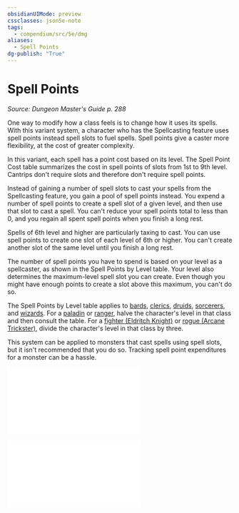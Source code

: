 ```yaml
---
obsidianUIMode: preview
cssclasses: json5e-note
tags:
  - compendium/src/5e/dmg
aliases:
  - Spell Points
dg-publish: "True"
---
```

# Spell Points
*Source: Dungeon Master's Guide p. 288* 

One way to modify how a class feels is to change how it uses its spells. With this variant system, a character who has the Spellcasting feature uses spell points instead spell slots to fuel spells. Spell points give a caster more flexibility, at the cost of greater complexity.

In this variant, each spell has a point cost based on its level. The Spell Point Cost table summarizes the cost in spell points of slots from 1st to 9th level. Cantrips don't require slots and therefore don't require spell points.

Instead of gaining a number of spell slots to cast your spells from the Spellcasting feature, you gain a pool of spell points instead. You expend a number of spell points to create a spell slot of a given level, and then use that slot to cast a spell. You can't reduce your spell points total to less than 0, and you regain all spent spell points when you finish a long rest.

Spells of 6th level and higher are particularly taxing to cast. You can use spell points to create one slot of each level of 6th or higher. You can't create another slot of the same level until you finish a long rest.

The number of spell points you have to spend is based on your level as a spellcaster, as shown in the Spell Points by Level table. Your level also determines the maximum-level spell slot you can create. Even though you might have enough points to create a slot above this maximum, you can't do so.

The Spell Points by Level table applies to [bards](compendium/classes/bard.md), [clerics](compendium/classes/cleric.md), [druids](compendium/classes/druid.md), [sorcerers](compendium/classes/sorcerer.md), and [wizards](compendium/classes/wizard.md). For a [paladin](compendium/classes/paladin.md) or [ranger](compendium/classes/ranger.md), halve the character's level in that class and then consult the table. For a [fighter (Eldritch Knight)](compendium/classes/fighter-eldritch-knight.md) or [rogue (Arcane Trickster)](compendium/classes/rogue-arcane-trickster.md), divide the character's level in that class by three.

This system can be applied to monsters that cast spells using spell slots, but it isn't recommended that you do so. Tracking spell point expenditures for a monster can be a hassle.

![Variant: Spell Points; Spell Point Cost](compendium/tables/variant-spell-points-spell-point-cost.md)

![Variant: Spell Points; Spell Points by Level](compendium/tables/variant-spell-points-spell-points-by-level.md)